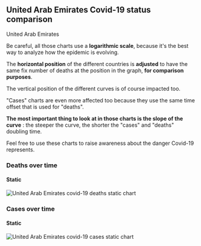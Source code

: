 ## United Arab Emirates Covid-19 status comparison 

United Arab Emirates



Be careful, all those charts use a **logarithmic scale**, because it's the best way to analyze how the epidemic is evolving.
 
The **horizontal position** of the different countries is **adjusted** to have the same fix number of deaths at the position in the graph, **for comparison purposes**.

The vertical position of the different curves is of course impacted too.

"Cases" charts are even more affected too because they use the same time offset that is used for "deaths".

**The most important thing to look at in those charts is the slope of the curve** : the steeper the curve, the shorter the "cases" and "deaths" doubling time.

Feel free to use these charts to raise awareness about the danger Covid-19 represents. 


 
### Deaths over time
 
#### Static
![United Arab Emirates covid-19 deaths static chart](https://raw.githubusercontent.com/madlag/coronavirus_study/master/notebooks/graphs/2020-03-23/countries/United_Arab_Emirates/2020-03-23_United_Arab_Emirates_deaths.png "United Arab Emirates covid-19 deaths static chart")   

 
### Cases over time
 
#### Static
![United Arab Emirates covid-19 cases static chart](https://raw.githubusercontent.com/madlag/coronavirus_study/master/notebooks/graphs/2020-03-23/countries/United_Arab_Emirates/2020-03-23_United_Arab_Emirates_cases.png "United Arab Emirates covid-19 cases static chart")   

